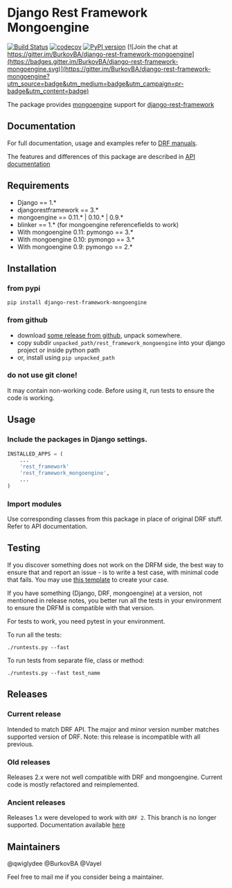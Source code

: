 Django Rest Framework Mongoengine
=================================

[![Build Status](https://travis-ci.org/BurkovBA/django-rest-framework-mongoengine.svg?branch=master)](https://travis-ci.org/BurkovBA/django-rest-framework-mongoengine)
[![codecov](https://codecov.io/gh/BurkovBA/django-rest-framework-mongoengine/branch/master/graph/badge.svg)](https://codecov.io/gh/BurkovBA/django-rest-framework-mongoengine)
[![PyPI version](https://badge.fury.io/py/django-rest-framework-mongoengine.svg)](https://badge.fury.io/py/django-rest-framework-mongoengine)
[![Join the chat at https://gitter.im/BurkovBA/django-rest-framework-mongoengine](https://badges.gitter.im/BurkovBA/django-rest-framework-mongoengine.svg)](https://gitter.im/BurkovBA/django-rest-framework-mongoengine?utm_source=badge&utm_medium=badge&utm_campaign=pr-badge&utm_content=badge)


The package provides [mongoengine](http://mongoengine.org/) support for [django-rest-framework](https://github.com/tomchristie/django-rest-framework)

## Documentation

For full documentation, usage and examples refer to [DRF manuals](http://www.django-rest-framework.org/). 

The features and differences of this package are described in [API documentation](http://umutbozkurt.github.io/django-rest-framework-mongoengine/) 

## Requirements

* Django == 1.*
* djangorestframework == 3.*
* mongoengine == 0.11.* | 0.10.* | 0.9.*
* blinker == 1.* (for mongoengine referencefields to work)
* With mongoengine 0.11: pymongo == 3.*
* With mongoengine 0.10: pymongo == 3.*
* With mongoengine 0.9: pymongo == 2.*

## Installation

### from pypi

`pip install django-rest-framework-mongoengine`

### from github

* download [some release from github](https://github.com/umutbozkurt/django-rest-framework-mongoengine/releases), unpack somewhere.
* copy subdir `unpacked_path/rest_framework_mongoengine` into your django project or inside python path
* or, install using `pip unpacked_path`

### do not use git clone!

It may contain non-working code. Before using it, run tests to ensure the code is working.

## Usage

### Include the packages in Django settings.

```Python
INSTALLED_APPS = (
    ...
    'rest_framework'
    'rest_framework_mongoengine',
    ...
)
```

### Import modules

Use corresponding classes from this package in place of original DRF stuff. Refer to API documentation.

## Testing

If you discover something does not work on the DRFM side, the best way to ensure that and report an issue - is to write a test case, with minimal code that fails. 
You may use [this template](https://github.com/umutbozkurt/django-rest-framework-mongoengine/blob/master/tests/test_dumb.py) to create your case.

If you have something (Django, DRF, mongoengine) at a version, not mentioned in release notes, you better run all the tests in your environment to ensure the DRFM is compatible with that version.

For tests to work, you need pytest in your environment. 

To run all the tests:

```./runtests.py --fast```

To run tests from separate file, class or method:

```./runtests.py --fast test_name```

## Releases

### Current release 

Intended to match DRF API. The major and minor version number matches supported version of DRF.
Note: this release is incompatible with all previous.

### Old releases

Releases 2.x were not well compatible with DRF and mongoengine. Current code is mostly refactored and reimplemented.

### Ancient releases

Releases 1.x were developed to work with `DRF 2`. This branch is no longer supported. 
Documentation available [here](https://github.com/umutbozkurt/django-rest-framework-mongoengine/blob/drf_2_support/README.md)

## Maintainers

@qwiglydee
@BurkovBA
@Vayel

Feel free to mail me if you consider being a maintainer.
